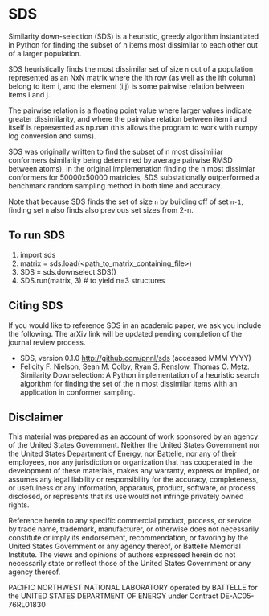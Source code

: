 SDS
=======
Similarity down-selection (SDS) is a heuristic, greedy algorithm instantiated in Python for finding the subset of n items most dissimilar to each other out of a larger population.

SDS heuristically finds the most dissimilar set of size `n`
out of a population represented as an NxN matrix where the ith row (as well as the
ith column) belong to item i, and the element (i,j) is some pairwise relation between 
items i and j. 

The pairwise relation is a floating point value where larger values indicate
greater dissimilarity, and where the pairwise relation between item i and itself is represented
as np.nan (this allows the program to work with numpy log conversion and sums).

SDS was originally written to find the subset of n most dissimiliar conformers 
(similarity being determined by average pairwise RMSD between atoms).
In the original implemenation finding the n most dissimlar conformers 
for 50000x50000 matricies, SDS substationally outperformed a benchmark random sampling method in both 
time and accuracy. 

Note that because SDS finds the set of size `n` by building off of set `n-1`, finding set `n` also finds
also previous set sizes from 2-n. 


To run SDS
------------
1. import sds
2. matrix = sds.load(<path_to_matrix_containing_file>)
3. SDS = sds.downselect.SDS()
4. SDS.run(matrix, 3) # to yield n=3 structures


Citing SDS
-------------
If you would like to reference SDS in an academic paper, we ask you include the following.
The arXiv link will be updated pending completion of the journal review process.
* SDS, version 0.1.0 http://github.com/pnnl/sds (accessed MMM YYYY)
* Felicity F. Nielson, Sean M. Colby, Ryan S. Renslow, Thomas O. Metz. Similarity Downselection: A Python implementation of a heuristic search algorithm for finding the set of the n most dissimilar items with an application in conformer sampling.

Disclaimer
----------
This material was prepared as an account of work sponsored by an agency of the United States Government.
Neither the United States Government nor the United States Department of Energy, nor Battelle, nor any of their employees, 
nor any jurisdiction or organization that has cooperated in the development of these materials, makes any warranty, express or implied, 
or assumes any legal liability or responsibility for the accuracy, completeness, or usefulness or any information, apparatus, product, software,
or process disclosed, or represents that its use would not infringe privately owned rights.

Reference herein to any specific commercial product, process, or service by trade name, trademark, manufacturer,
or otherwise does not necessarily constitute or imply its endorsement, recommendation, or favoring by the United States Government 
or any agency thereof, or Battelle Memorial Institute. The views and opinions of authors expressed herein do not necessarily state 
or reflect those of the United States Government or any agency thereof.

PACIFIC NORTHWEST NATIONAL LABORATORY operated by BATTELLE for the UNITED STATES DEPARTMENT OF ENERGY under Contract DE-AC05-76RL01830
